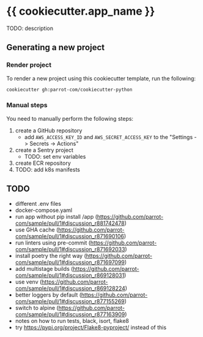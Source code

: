 # {{ cookiecutter.app_name }}

TODO: description

## Generating a new project

### Render project

To render a new project using this cookiecutter template, run the following:

```sh
cookiecutter gh:parrot-com/cookiecutter-python
```

### Manual steps

You need to manually perform the following steps:

1. create a GitHub repository
    * add `AWS_ACCESS_KEY_ID` and `AWS_SECRET_ACCESS_KEY` to the "Settings -> Secrets -> Actions"
1. create a Sentry project
    * TODO: set env variables
1. create ECR repository
1. TODO: add k8s manifests

## TODO

* different .env files
* docker-compose.yaml
* run app without pip install /app (https://github.com/parrot-com/sample/pull/1#discussion_r881742478)
* use GHA cache (https://github.com/parrot-com/sample/pull/1#discussion_r871690106)
* run linters using pre-commit (https://github.com/parrot-com/sample/pull/1#discussion_r871692033)
* install poetry the right way (https://github.com/parrot-com/sample/pull/1#discussion_r871697099)
* add multistage builds (https://github.com/parrot-com/sample/pull/1#discussion_r869128031)
* use venv (https://github.com/parrot-com/sample/pull/1#discussion_r869128224)
* better loggers by default (https://github.com/parrot-com/sample/pull/1#discussion_r877155269)
* switch to alpine (https://github.com/parrot-com/sample/pull/1#discussion_r877163909)
* notes on how to run tests, black, isort, flake8
* try https://pypi.org/project/Flake8-pyproject/ instead of this
